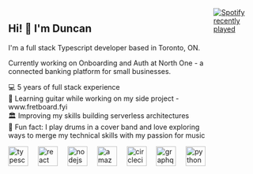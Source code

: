 <div style="display: flex; flex-direction: row;">

<div>
<h2 align="left">Hi! 👋 I'm Duncan</h2>

<p align="left">I'm a full stack Typescript developer based in Toronto, ON.</p> 
<p align="left">Currently working on Onboarding and Auth at North One - a connected banking platform for small businesses.</p>

<p align="left">💻 5 years of full stack experience<br>🎸 Learning guitar while working on my side project - www.fretboard.fyi<br>🏛️ Improving my skills building serverless architectures<br>🥁 Fun fact: I play drums in a cover band and love exploring ways to merge my technical skills with my passion for music</p>

<div align="left">
  <img src="https://cdn.jsdelivr.net/gh/devicons/devicon/icons/typescript/typescript-original.svg" height="40" alt="typescript logo"  />
  <img width="12" />
  <img src="https://cdn.jsdelivr.net/gh/devicons/devicon/icons/react/react-original.svg" height="40" alt="react logo"  />
  <img width="12" />
  <img src="https://cdn.jsdelivr.net/gh/devicons/devicon/icons/nodejs/nodejs-original.svg" height="40" alt="nodejs logo"  />
  <img width="12" />
  <img src="https://skillicons.dev/icons?i=aws" height="40" alt="amazonwebservices logo"  />
  <img width="12" />
  <img src="https://cdn.jsdelivr.net/gh/devicons/devicon/icons/circleci/circleci-plain.svg" height="40" alt="circleci logo"  />
  <img width="12" />
  <img src="https://cdn.jsdelivr.net/gh/devicons/devicon/icons/graphql/graphql-plain.svg" height="40" alt="graphql logo"  />
  <img width="12" />
  <img src="https://cdn.jsdelivr.net/gh/devicons/devicon/icons/python/python-original.svg" height="40" alt="python logo"  />
</div>
</div>

###

<div align="left">
  <a href="https://open.spotify.com/user/dmannguy">
    <img src="https://spotify-recently-played-readme.vercel.app/api?user=dmannguy&count=5" alt="Spotify recently played"  />
  </a>
</div>

###

</div>
